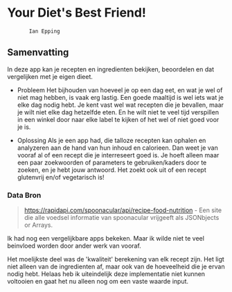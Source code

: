 # Your Diet's Best Friend!
           Ian Epping
## Samenvatting
In deze app kan je recepten en ingredienten bekijken, beoordelen en dat vergelijken met je eigen dieet.
- Probleem
Het bijhouden van hoeveel je op een dag eet, en wat je wel of niet mag hebben, is vaak erg lastig. Een goede maaltijd is wel iets wat je elke dag nodig hebt.
Je kent vast wel wat recepten die je bevallen, maar je wilt niet elke dag hetzelfde eten. En he wilt niet te veel tijd verspillen in een winkel door naar elke label te kijken of het wel of niet goed voor je is.

- Oplossing
Als je een app had, die talloze recepten kan ophalen en analyzeren aan de hand van hun inhoud en calorieen. Dan weet je van vooraf al of een recept die je interreseert goed is.
Je hoeft alleen maar een paar zoekwoorden of parameters te gebruiken/kaders door te zoeken, en je hebt jouw antwoord. Het zoekt ook uit of een recept glutenvrij en/of vegetarisch is!

### Data Bron
> https://rapidapi.com/spoonacular/api/recipe-food-nutrition - Een site die alle voedsel informatie van spoonacular vrijgeeft als JSONbjects or Arrays.

Ik had nog een vergelijkbare apps bekeken. Maar ik wilde niet te veel beinvloed worden door ander werk van vooraf.

Het moelijkste deel was de 'kwaliteit'  berekening van elk recept zijn. Het ligt niet alleen van de ingredienten af, maar ook van de hoeveelheid die je ervan nodig hebt.
Helaas heb ik uiteindelijk deze implementatie niet kunnen voltooien en gaat het nu alleen nog om een vaste waarde input.

